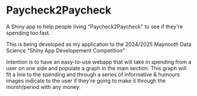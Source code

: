 # Paycheck2Paycheck
A Shiny app to help people living "Paycheck2Paycheck" to see if they're spending too fast.

This is being developed as my application to the 2024/2025 Maynooth Data Science "Shiny App Developement Competition"

Intention is to have an easy-to-use webapp that will take in spending from a user on one side and populate a graph in the main section.
This graph will fit a line to the spending and through a series of informative & humours images indicate to the user if they're going to make it through the month/period with any money.
